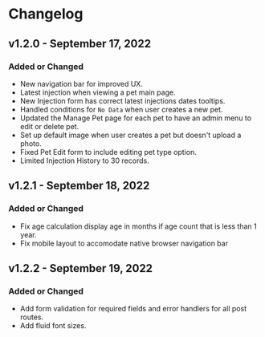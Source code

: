 # Changelog

## v1.2.0 - September 17, 2022

### Added or Changed

- New navigation bar for improved UX.
- Latest injection when viewing a pet main page.
- New Injection form has correct latest injections dates tooltips.
- Handled conditions for `No Data` when user creates a new pet.
- Updated the Manage Pet page for each pet to have an admin menu to edit or delete pet.
- Set up default image when user creates a pet but doesn't upload a photo.
- Fixed Pet Edit form to include editing pet type option.
- Limited Injection History to 30 records.

## v1.2.1 - September 18, 2022

### Added or Changed

- Fix age calculation display age in months if age count that is less than 1 year.
- Fix mobile layout to accomodate native browser navigation bar

## v1.2.2 - September 19, 2022

### Added or Changed

- Add form validation for required fields and error handlers for all post routes.
- Add fluid font sizes.
